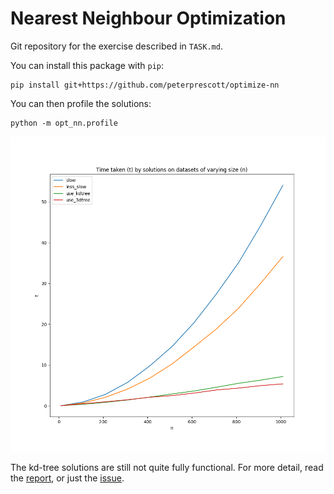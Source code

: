 # Nearest Neighbour Optimization

Git repository for the exercise described in `TASK.md`.

You can install this package with `pip`:

```
pip install git+https://github.com/peterprescott/optimize-nn
```

You can then profile the solutions:

```
python -m opt_nn.profile
```

![Comparison of solutions](img/comparison.png)

The kd-tree solutions are still not quite fully functional. For more
detail, read the [report](./pdf/report_default.pdf), or just the
[issue](https://github.com/peterprescott/optimize-nn/issues/8).
